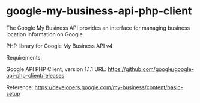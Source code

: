 # google-my-business-api-php-client
The Google My Business API provides an interface for managing business location information on Google

PHP library for Google My Business API v4

Requirements:

Google API PHP Client, version 1.1.1
URL: https://github.com/google/google-api-php-client/releases

Reference: https://developers.google.com/my-business/content/basic-setup
